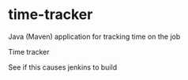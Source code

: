 # time-tracker
Java (Maven) application for tracking time on the job

Time tracker

See if this causes jenkins to build

